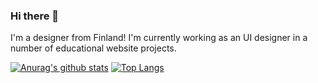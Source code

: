 ### Hi there 👋

I'm a designer from Finland! I'm currently working as an UI designer in a number of educational website projects.

[![Anurag's github stats](https://github-readme-stats.vercel.app/api?username=stbaz&theme=nightowl&show_icons=true&include_all_commits=true)](https://github.com/anuraghazra/github-readme-stats)
[![Top Langs](https://github-readme-stats.vercel.app/api/top-langs/?username=stbaz&layout=compact&theme=nightowl&show_icons=true)](https://github.com/anuraghazra/github-readme-stats)

<!--
**stbaz/stbaz** is a ✨ _special_ ✨ repository because its `README.md` (this file) appears on your GitHub profile.

Here are some ideas to get you started:

- 🔭 I’m currently working on ...
- 🌱 I’m currently learning ...
- 👯 I’m looking to collaborate on ...
- 🤔 I’m looking for help with ...
- 💬 Ask me about ...
- 📫 How to reach me: ...
- 😄 Pronouns: ...
- ⚡ Fun fact: ...
-->

